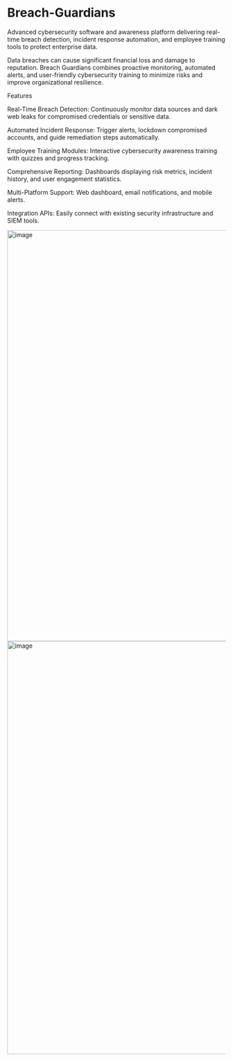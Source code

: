 # Breach-Guardians
Advanced cybersecurity software and awareness platform delivering real-time breach detection, incident response automation, and employee training tools to protect enterprise data.

Data breaches can cause significant financial loss and damage to reputation. Breach Guardians combines proactive monitoring, automated alerts, and user-friendly cybersecurity training to minimize risks and improve organizational resilience.

Features

Real-Time Breach Detection: Continuously monitor data sources and dark web leaks for compromised credentials or sensitive data.

Automated Incident Response: Trigger alerts, lockdown compromised accounts, and guide remediation steps automatically.

Employee Training Modules: Interactive cybersecurity awareness training with quizzes and progress tracking.

Comprehensive Reporting: Dashboards displaying risk metrics, incident history, and user engagement statistics.

Multi-Platform Support: Web dashboard, email notifications, and mobile alerts.

Integration APIs: Easily connect with existing security infrastructure and SIEM tools.

<img width="1897" height="948" alt="image" src="https://github.com/user-attachments/assets/10eda660-14a7-4a86-aa7a-408de8ddde8c" />

<img width="1892" height="953" alt="image" src="https://github.com/user-attachments/assets/d174684f-c0db-4d72-bb54-1a0ad7495eae" />

